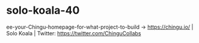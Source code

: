 # solo-koala-40
ee-your-Chingu-homepage-for-what-project-to-build -> https://chingu.io/ | Solo Koala | Twitter: https://twitter.com/ChinguCollabs
